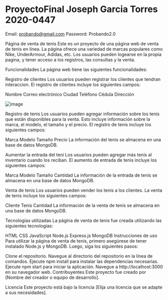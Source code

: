 # ProyectoFinal Joseph Garcia Torres 2020-0447


Email: probando@gmail.com
Password: Probando2.0

Página de venta de tenis
Este es un proyecto de una página web de venta de tenis en línea. La página ofrece una variedad de marcas populares como Nike, UnderArmour, Adidas, etc. Los usuarios pueden logearse en la propia pagina, y tener acceso a los registros, las consultas y la venta.

Funcionalidades
La página web tiene las siguientes funcionalidades:

Registro de clientes
Los usuarios pueden registrar los clientes que tendran interaccion. El registro de clientes incluye los siguientes campos:

Nombre
Correo electrónico
Ciudad
Teléfono
Cédula
Dirección

![image](https://user-images.githubusercontent.com/122744896/230835494-3eb411d5-32bc-4360-9797-09811983dfcf.png)


Registro de tenis
Los usuarios pueden agregar información sobre los tenis que están disponibles para la venta. Esto incluye información sobre la marca, el modelo, el tamaño y el precio. El registro de tenis incluye los siguientes campos:

Marca
Modelo
Tamaño
Precio
La información del tenis se almacena en una base de datos MongoDB.


Aumentar la entrada del teni
Los usuarios pueden agregar más tenis al inventario cuando los reciban. El aumento de entrada de tenis incluye los siguientes campos:

Marca
Modelo
Tamaño
Cantidad
La información de la entrada de tenis se almacena en una base de datos MongoDB.

Venta de tenis
Los usuarios pueden vender los tenis a los clientes. La venta de tenis incluye los siguientes campos:

Cliente
Tenis
Cantidad
La información de la venta de tenis se almacena en una base de datos MongoDB.

Tecnologías utilizadas
La página de venta de tenis fue creada utilizando las siguientes tecnologías:

HTML
CSS
JavaScript
Node.js
Express.js
MongoDB
Instrucciones de uso
Para utilizar la página de venta de tenis, primero asegúrese de tener instalado Node.js y MongoDB. Luego, siga los siguientes pasos:

Clone el repositorio.
Navegue al directorio del repositorio en la línea de comandos.
Ejecute npm install para instalar las dependencias necesarias.
Ejecute npm start para iniciar la aplicación.
Navegue a http://localhost:3000 en su navegador web.
Contribuyentes
Este proyecto fue creado por [Nombre del creador o equipo de desarrollo].

Licencia
Este proyecto está bajo la licencia [Elija una licencia que se adapte a sus necesidades].

